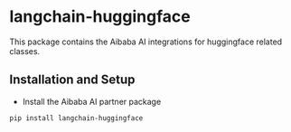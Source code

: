 # langchain-huggingface

This package contains the Aibaba AI integrations for huggingface related classes.

## Installation and Setup

- Install the Aibaba AI partner package
```bash
pip install langchain-huggingface
```
